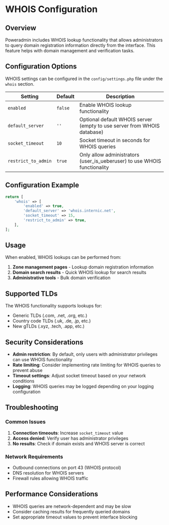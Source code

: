 # WHOIS Configuration

## Overview

Poweradmin includes WHOIS lookup functionality that allows administrators to query domain registration information directly from the interface. This feature helps with domain management and verification tasks.

## Configuration Options

WHOIS settings can be configured in the `config/settings.php` file under the `whois` section.

| Setting | Default | Description |
|---------|---------|-------------|
| `enabled` | `false` | Enable WHOIS lookup functionality |
| `default_server` | `''` | Optional default WHOIS server (empty to use server from WHOIS database) |
| `socket_timeout` | `10` | Socket timeout in seconds for WHOIS queries |
| `restrict_to_admin` | `true` | Only allow administrators (user_is_ueberuser) to use WHOIS functionality |

## Configuration Example

```php
return [
    'whois' => [
        'enabled' => true,
        'default_server' => 'whois.internic.net',
        'socket_timeout' => 15,
        'restrict_to_admin' => true,
    ],
];
```

## Usage

When enabled, WHOIS lookups can be performed from:

1. **Zone management pages** - Lookup domain registration information
2. **Domain search results** - Quick WHOIS lookup for search results
3. **Administrative tools** - Bulk domain verification

## Supported TLDs

The WHOIS functionality supports lookups for:

- Generic TLDs (.com, .net, .org, etc.)
- Country code TLDs (.uk, .de, .jp, etc.)
- New gTLDs (.xyz, .tech, .app, etc.)

## Security Considerations

- **Admin restriction**: By default, only users with administrator privileges can use WHOIS functionality
- **Rate limiting**: Consider implementing rate limiting for WHOIS queries to prevent abuse
- **Timeout settings**: Adjust socket timeout based on your network conditions
- **Logging**: WHOIS queries may be logged depending on your logging configuration

## Troubleshooting

### Common Issues

1. **Connection timeouts**: Increase `socket_timeout` value
2. **Access denied**: Verify user has administrator privileges
3. **No results**: Check if domain exists and WHOIS server is correct

### Network Requirements

- Outbound connections on port 43 (WHOIS protocol)
- DNS resolution for WHOIS servers
- Firewall rules allowing WHOIS traffic

## Performance Considerations

- WHOIS queries are network-dependent and may be slow
- Consider caching results for frequently queried domains
- Set appropriate timeout values to prevent interface blocking